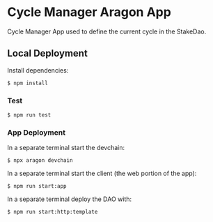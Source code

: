 # Cycle Manager Aragon App

Cycle Manager App used to define the current cycle in the StakeDao.

## Local Deployment

Install dependencies:
```
$ npm install
```

### Test
```
$ npm run test
```

### App Deployment
In a separate terminal start the devchain:
```
$ npx aragon devchain
```
In a separate terminal start the client (the web portion of the app):
```
$ npm run start:app
```
In a separate terminal deploy the DAO with:
```
$ npm run start:http:template
```